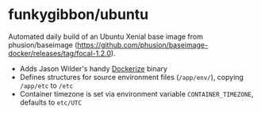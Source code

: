 # funkygibbon/ubuntu

Automated daily build of an Ubuntu Xenial base image from phusion/baseimage (https://github.com/phusion/baseimage-docker/releases/tag/focal-1.2.0).

- Adds Jason Wilder's handy [Dockerize](https://github.com/jwilder/dockerize) binary
- Defines structures for source environment files (`/app/env/`), copying `/app/etc` to `/etc`
- Container timezone is set via environment variable `CONTAINER_TIMEZONE`, defaults to `etc/UTC`
